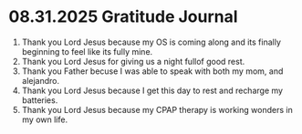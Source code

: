 # 08.31.2025 Gratitude Journal

1. Thank you Lord Jesus because my OS is coming along and its finally beginning to feel like its fully mine.
2. Thank you Lord Jesus for giving us a night fullof good rest.
3. Thank you Father becuse I was able to speak with both my mom, and alejandro.
4. Thank you Lord Jesus because I get this day to rest and recharge my batteries.
5. Thank you Lord Jesus because my CPAP therapy is working wonders in my own life.
